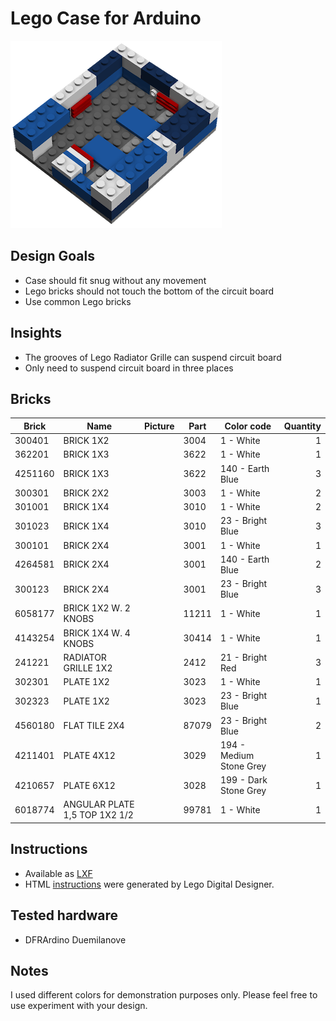 # Lego Case for Arduino

![Lego Arduino Case](images/arduino_case.png "Lego Arduino Case")

## Design Goals

* Case should fit snug without any movement
* Lego bricks should not touch the bottom of the circuit board
* Use common Lego bricks

## Insights

* The grooves of Lego Radiator Grille can suspend circuit board
* Only need to suspend circuit board in three places


## Bricks

| Brick   | Name                          | Picture | Part  | Color code              | Quantity |
|---------|-------------------------------|---------|-------|-------------------------|---------:|
| 300401  | BRICK 1X2                     |         | 3004  | 1 - White               | 1        |
| 362201  | BRICK 1X3                     |         | 3622  | 1 - White               | 1        |
| 4251160 | BRICK 1X3                     |         | 3622  | 140 - Earth Blue        | 3        |
| 300301  | BRICK 2X2                     |         | 3003  | 1 - White               | 2        |
| 301001  | BRICK 1X4                     |         | 3010  | 1 - White               | 2        |
| 301023  | BRICK 1X4                     |         | 3010  | 23 - Bright Blue        | 3        |
| 300101  | BRICK 2X4                     |         | 3001  | 1 - White               | 1        |
| 4264581 | BRICK 2X4                     |         | 3001  | 140 - Earth Blue        | 2        |
| 300123  | BRICK 2X4                     |         | 3001  | 23 - Bright Blue        | 3        |
| 6058177 | BRICK 1X2 W. 2 KNOBS          |         | 11211 | 1 - White               | 1        |
| 4143254 | BRICK 1X4 W. 4 KNOBS          |         | 30414 | 1 - White               | 1        |
| 241221  | RADIATOR GRILLE 1X2           |         | 2412  | 21 - Bright Red         | 3        |
| 302301  | PLATE 1X2                     |         | 3023  | 1 - White               | 1        |
| 302323  | PLATE 1X2                     |         | 3023  | 23 - Bright Blue        | 1        |
| 4560180 | FLAT TILE 2X4                 |         | 87079 | 23 - Bright Blue        | 2        |
| 4211401 | PLATE 4X12                    |         | 3029  | 194 - Medium Stone Grey | 1        |
| 4210657 | PLATE 6X12                    |         | 3028  | 199 - Dark Stone Grey   | 1        |
| 6018774 | ANGULAR PLATE 1,5 TOP 1X2 1/2 |         | 99781 | 1 - White               | 1        |

## Instructions

* Available as [LXF](arduino_case.lxf)
* HTML [instructions](instructions/index.html) were generated by Lego Digital Designer.

## Tested hardware

* DFRArdino Duemilanove

## Notes

I used different colors for demonstration purposes only.  Please feel free to use experiment with your design.
